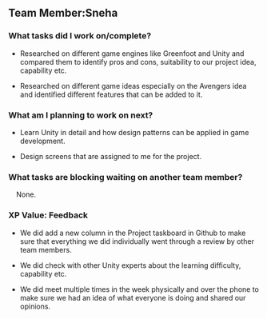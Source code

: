 <h2>Team Member:Sneha</h2>

<h3>What tasks did I work on/complete?</h3>

- Researched on different game engines like Greenfoot and Unity and compared them to identify pros and cons, suitability to our project idea, capability etc.

- Researched on different game ideas especially on the Avengers idea and identified different features that can be added to it.


<h3>What am I planning to work on next?</h3>

- Learn Unity in detail and how design patterns can be applied in game development.

- Design screens that are assigned to me for the project.


<h3>What tasks are blocking waiting on another team member?</h3>
    &nbsp;&nbsp;&nbsp;&nbsp;None.

<h3>XP Value: Feedback</h3>

- We did add a new column in the Project taskboard in Github to make sure that everything we did individually went through a review by other team members.

- We did check with other Unity experts about the learning difficulty, capability etc.

- We did meet multiple times in the week physically and over the phone to make sure we had an idea of what everyone is doing and shared our opinions.
